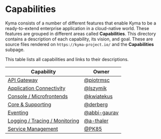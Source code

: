 <!-- The capabilities subpage on the "https://kyma-project.io/" page does not exist yet. Its vision is to render all the capabilities descriptions based on provided metadata references to ZenHub. It also aims to display roadmaps based on Epics.  -->

# Capabilities

Kyma consists of a number of different features that enable Kyma to be a ready-to-extend enterprise application in a cloud-native world.
These features are grouped in different areas called **Capabilities**.
This directory contains a description of each capability, its vision, and goal. These are source files rendered on `https://kyma-project.io/` and the **Capabilities** subpage.

This table lists all capabilities and links to their descriptions.

| Capability | Owner |
|------------|-------|
| [API Gateway](api-gateway.md)| [@piotrmsc](https://github.com/piotrmsc) |
| [Application Connectivity](application-connectivity.md) | [@lszymik](https://github.com/lszymik) |
| [Console / Microfrontends](console-microfrontends.md) | [@kwiatekus](https://github.com/kwiatekus) |
| [Core & Supporting](core-and-supporting.md) | [@derberg](https://github.com/derberg) |
| [Eventing](eventing.md) | [@abbi-gaurav](https://github.com/abbi-gaurav) |
| [Logging / Tracing / Monitoring](logging-tracing-monitoring.md) | [@a-thaler](https://github.com/a-thaler) |
| [Service Management](service-management.md) | [@PK85](https://github.com/PK85) |

